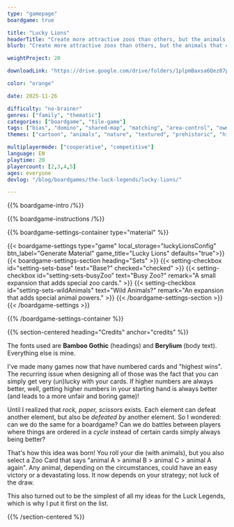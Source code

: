 ```yaml
---
type: "gamepage"
boardgame: true

title: "Lucky Lions"
headerTitle: "Create more attractive zoos than others, but the animals that come out might be a bit ... random."
blurb: "Create more attractive zoos than others, but the animals that come out might be a bit ... random."

weightProject: 20

downloadLink: "https://drive.google.com/drive/folders/1plpmBaxsa6Qez87puJDpXHiCsU0nwK6Q"

color: "orange"

date: 2025-11-26

difficulty: "no-brainer"
genres: ["family", "thematic"]
categories: ["boardgame", "tile-game"]
tags: ["bias", "domino", "shared-map", "matching", "area-control", "ownership", "textless", "turn-based", "high-score"]
themes: ["cartoon", "animals", "nature", "textured", "prehistoric", "history"]

multiplayermode: ["cooperative", "competitive"]
language: EN
playtime: 20
playercount: [2,3,4,5]
ages: everyone
devlog: "/blog/boardgames/the-luck-legends/lucky-lions/"

---
```


{{% boardgame-intro /%}}

{{% boardgame-instructions /%}}

{{% boardgame-settings-container type="material" %}}

{{< boardgame-settings type="game" local_storage="luckyLionsConfig" btn_label="Generate Material" game_title="Lucky Lions" defaults="true">}}
  {{< boardgame-settings-section heading="Sets" >}}
    {{< setting-checkbox id="setting-sets-base" text="Base?" checked="checked" >}}
    {{< setting-checkbox id="setting-sets-busyZoo" text="Busy Zoo?" remark="A small expansion that adds special zoo cards." >}}
    {{< setting-checkbox id="setting-sets-wildAnimals" text="Wild Animals?" remark="An expansion that adds special animal powers." >}}
  {{< /boardgame-settings-section >}}
{{< /boardgame-settings >}}

{{% /boardgame-settings-container %}}

{{% section-centered heading="Credits" anchor="credits" %}}

The fonts used are **Bamboo Gothic** (headings) and **Berylium** (body text). Everything else is mine.

I've made many games now that have numbered cards and "highest wins". The recurring issue when designing all of those was the fact that you can simply get very (un)lucky with your cards. If higher numbers are always better, well, getting higher numbers in your starting hand is always better (and leads to a more unfair and boring game)!

Until I realized that _rock, paper, scissors_ exists. Each element can defeat another element, but also be _defeated by_ another element. So I wondered: can we do the same for a boardgame? Can we do battles between players where things are ordered in a _cycle_ instead of certain cards simply always being better?

That's how this idea was born! You roll your die (with animals), but you also select a Zoo Card that says "animal A > animal B > animal C > animal A again". Any animal, depending on the circumstances, could have an easy victory or a devastating loss. It now depends on your strategy; not luck of the draw.

This also turned out to be the simplest of all my ideas for the Luck Legends, which is why I put it first on the list.

{{% /section-centered %}}